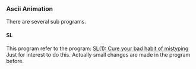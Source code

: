 ### Ascii Animation

There are several sub programs.


#### SL
This program refer to the program: [SL(1): Cure your bad habit of mistyping](https://github.com/mtoyoda/sl)  
Just for interest to do this. Actually small changes are made in the program
before.

